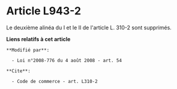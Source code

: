 # Article L943-2

Le deuxième alinéa du I et le II de l'article L. 310-2 sont supprimés.

**Liens relatifs à cet article**

	**Modifié par**:

	  - Loi n°2008-776 du 4 août 2008 - art. 54

	**Cite**:

	  - Code de commerce - art. L310-2
